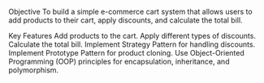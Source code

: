 Objective
To build a simple e-commerce cart system that allows users to add products to their cart, apply discounts, and calculate the total bill.

Key Features
Add products to the cart.
Apply different types of discounts.
Calculate the total bill.
Implement Strategy Pattern for handling discounts.
Implement Prototype Pattern for product cloning.
Use Object-Oriented Programming (OOP) principles for encapsulation, inheritance, and polymorphism.
